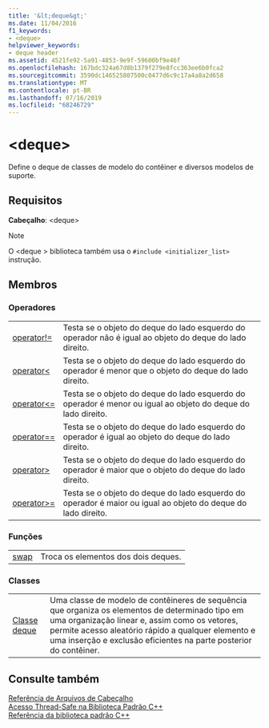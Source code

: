 ```yaml
---
title: '&lt;deque&gt;'
ms.date: 11/04/2016
f1_keywords:
- <deque>
helpviewer_keywords:
- deque header
ms.assetid: 4521fe92-5a91-4853-9e9f-59600bf9e46f
ms.openlocfilehash: 167bdc324a67d8b1379f279e8fcc363ee6b0fca2
ms.sourcegitcommit: 3590dc146525807500c0477d6c9c17a4a8a2d658
ms.translationtype: MT
ms.contentlocale: pt-BR
ms.lasthandoff: 07/16/2019
ms.locfileid: "68246729"
---
```

# <a name="ltdequegt"></a>&lt;deque&gt;

Define o deque de classes de modelo do contêiner e diversos modelos de suporte.

## <a name="requirements"></a>Requisitos

**Cabeçalho**: \<deque>

> [!NOTE]
> O \<deque > biblioteca também usa o `#include <initializer_list>` instrução.

## <a name="members"></a>Membros

### <a name="operators"></a>Operadores

|||
|-|-|
|[operator!=](../standard-library/deque-operators.md#op_neq)|Testa se o objeto do deque do lado esquerdo do operador não é igual ao objeto do deque do lado direito.|
|[operator<](../standard-library/deque-operators.md#op_lt)|Testa se o objeto do deque do lado esquerdo do operador é menor que o objeto do deque do lado direito.|
|[operator\<=](../standard-library/deque-operators.md#op_gt_eq)|Testa se o objeto do deque do lado esquerdo do operador é menor ou igual ao objeto do deque do lado direito.|
|[operator==](../standard-library/deque-operators.md#op_eq_eq)|Testa se o objeto do deque do lado esquerdo do operador é igual ao objeto do deque do lado direito.|
|[operator>](../standard-library/deque-operators.md#op_gt)|Testa se o objeto do deque do lado esquerdo do operador é maior que o objeto do deque do lado direito.|
|[operator>=](../standard-library/deque-operators.md#op_gt_eq)|Testa se o objeto do deque do lado esquerdo do operador é maior ou igual ao objeto do deque do lado direito.|

### <a name="functions"></a>Funções

|||
|-|-|
|[swap](../standard-library/deque-functions.md#swap)|Troca os elementos dos dois deques.|

### <a name="classes"></a>Classes

|||
|-|-|
|[Classe deque](../standard-library/deque-class.md)|Uma classe de modelo de contêineres de sequência que organiza os elementos de determinado tipo em uma organização linear e, assim como os vetores, permite acesso aleatório rápido a qualquer elemento e uma inserção e exclusão eficientes na parte posterior do contêiner.|

## <a name="see-also"></a>Consulte também

[Referência de Arquivos de Cabeçalho](../standard-library/cpp-standard-library-header-files.md)<br/>
[Acesso Thread-Safe na Biblioteca Padrão C++](../standard-library/thread-safety-in-the-cpp-standard-library.md)<br/>
[Referência da biblioteca padrão C++](../standard-library/cpp-standard-library-reference.md)<br/>
